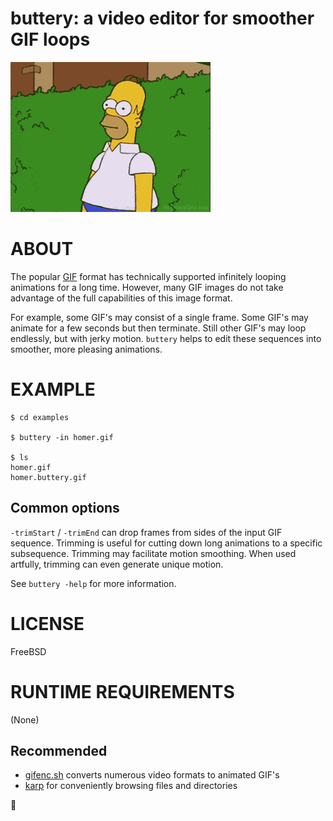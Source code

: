 # buttery: a video editor for smoother GIF loops

![examples/homer.buttery.gif](examples/homer.buttery.gif)

# ABOUT

The popular [GIF](https://en.wikipedia.org/wiki/GIF) format has technically supported infinitely looping animations for a long time. However, many GIF images do not take advantage of the full capabilities of this image format.

For example, some GIF's may consist of a single frame. Some GIF's may animate for a few seconds but then terminate. Still other GIF's may loop endlessly, but with jerky motion. `buttery` helps to edit these sequences into smoother, more pleasing animations.

# EXAMPLE

```console
$ cd examples

$ buttery -in homer.gif

$ ls
homer.gif
homer.buttery.gif
```

## Common options

`-trimStart` / `-trimEnd` can drop frames from sides of the input GIF sequence. Trimming is useful for cutting down long animations to a specific subsequence. Trimming may facilitate motion smoothing. When used artfully, trimming can even generate unique motion.

See `buttery -help` for more information.

# LICENSE

FreeBSD

# RUNTIME REQUIREMENTS

(None)

## Recommended

* [gifenc.sh](https://github.com/thevangelist/FFMPEG-gif-script-for-bash) converts numerous video formats to animated GIF's
* [karp](https://github.com/mcandre/karp) for conveniently browsing files and directories

🧈
